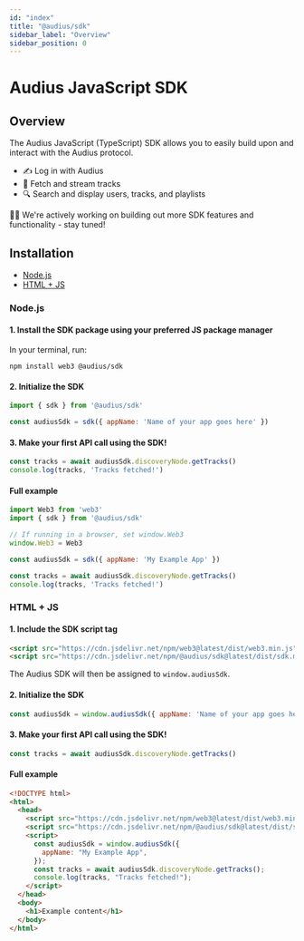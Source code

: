 ```yaml
---
id: "index"
title: "@audius/sdk"
sidebar_label: "Overview"
sidebar_position: 0
---
```


# Audius JavaScript SDK

## Overview

The Audius JavaScript (TypeScript) SDK allows you to easily build upon and interact with the Audius protocol.
- ✍️ Log in with Audius
- 🎵 Fetch and stream tracks
- 🔍 Search and display users, tracks, and playlists

👷‍♀️ We're actively working on building out more SDK features and functionality - stay tuned!

## Installation

- [Node.js](#nodejs)
- [HTML + JS](#html--js)

### Node.js

#### 1. Install the SDK package using your preferred JS package manager

In your terminal, run:

```bash"
npm install web3 @audius/sdk
```

#### 2. Initialize the SDK

```js
import { sdk } from '@audius/sdk'

const audiusSdk = sdk({ appName: 'Name of your app goes here' })
```

#### 3. Make your first API call using the SDK!

```js
const tracks = await audiusSdk.discoveryNode.getTracks()
console.log(tracks, 'Tracks fetched!')
```

#### Full example

```js title="app.js" showLineNumbers
import Web3 from 'web3'
import { sdk } from '@audius/sdk'

// If running in a browser, set window.Web3
window.Web3 = Web3

const audiusSdk = sdk({ appName: 'My Example App' })

const tracks = await audiusSdk.discoveryNode.getTracks()
console.log(tracks, 'Tracks fetched!')
```


### HTML + JS

#### 1. Include the SDK script tag

```html
<script src="https://cdn.jsdelivr.net/npm/web3@latest/dist/web3.min.js"></script>
<script src="https://cdn.jsdelivr.net/npm/@audius/sdk@latest/dist/sdk.min.js"></script>
```

The Audius SDK will then be assigned to `window.audiusSdk`.

#### 2. Initialize the SDK

```js
const audiusSdk = window.audiusSdk({ appName: 'Name of your app goes here' })
```

#### 3. Make your first API call using the SDK!

```js
const tracks = await audiusSdk.discoveryNode.getTracks()
```

#### Full example

```html title="index.html" showLineNumbers
<!DOCTYPE html>
<html>
  <head>
    <script src="https://cdn.jsdelivr.net/npm/web3@latest/dist/web3.min.js"></script>
    <script src="https://cdn.jsdelivr.net/npm/@audius/sdk@latest/dist/sdk.min.js"></script>
    <script>
      const audiusSdk = window.audiusSdk({
        appName: "My Example App",
      });
      const tracks = await audiusSdk.discoveryNode.getTracks();
      console.log(tracks, "Tracks fetched!");
    </script>
  </head>
  <body>
    <h1>Example content</h1>
  </body>
</html>
```
